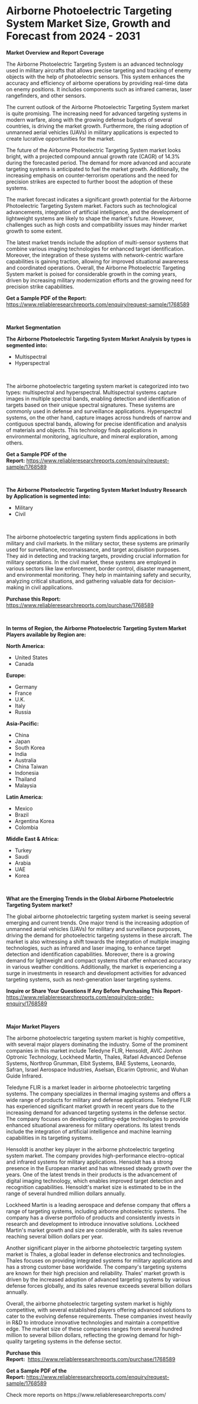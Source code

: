 <p><h1>Airborne Photoelectric Targeting System Market Size, Growth and Forecast from 2024 - 2031</h1></p><p><strong>Market Overview and Report Coverage</strong></p>
<p><p>The Airborne Photoelectric Targeting System is an advanced technology used in military aircrafts that allows precise targeting and tracking of enemy objects with the help of photoelectric sensors. This system enhances the accuracy and efficiency of airborne operations by providing real-time data on enemy positions. It includes components such as infrared cameras, laser rangefinders, and other sensors.</p><p>The current outlook of the Airborne Photoelectric Targeting System market is quite promising. The increasing need for advanced targeting systems in modern warfare, along with the growing defense budgets of several countries, is driving the market growth. Furthermore, the rising adoption of unmanned aerial vehicles (UAVs) in military applications is expected to create lucrative opportunities for the market.</p><p>The future of the Airborne Photoelectric Targeting System market looks bright, with a projected compound annual growth rate (CAGR) of 14.3% during the forecasted period. The demand for more advanced and accurate targeting systems is anticipated to fuel the market growth. Additionally, the increasing emphasis on counter-terrorism operations and the need for precision strikes are expected to further boost the adoption of these systems.</p><p>The market forecast indicates a significant growth potential for the Airborne Photoelectric Targeting System market. Factors such as technological advancements, integration of artificial intelligence, and the development of lightweight systems are likely to shape the market's future. However, challenges such as high costs and compatibility issues may hinder market growth to some extent.</p><p>The latest market trends include the adoption of multi-sensor systems that combine various imaging technologies for enhanced target identification. Moreover, the integration of these systems with network-centric warfare capabilities is gaining traction, allowing for improved situational awareness and coordinated operations. Overall, the Airborne Photoelectric Targeting System market is poised for considerable growth in the coming years, driven by increasing military modernization efforts and the growing need for precision strike capabilities.</p></p>
<p><strong>Get a Sample PDF of the Report:</strong> <a href="https://www.reliableresearchreports.com/enquiry/request-sample/1768589">https://www.reliableresearchreports.com/enquiry/request-sample/1768589</a></p>
<p>&nbsp;</p>
<p><strong>Market Segmentation</strong></p>
<p><strong>The Airborne Photoelectric Targeting System Market Analysis by types is segmented into:</strong></p>
<p><ul><li>Multispectral</li><li>Hyperspectral</li></ul></p>
<p>&nbsp;</p>
<p><p>The airborne photoelectric targeting system market is categorized into two types: multispectral and hyperspectral. Multispectral systems capture images in multiple spectral bands, enabling detection and identification of targets based on their unique spectral signatures. These systems are commonly used in defense and surveillance applications. Hyperspectral systems, on the other hand, capture images across hundreds of narrow and contiguous spectral bands, allowing for precise identification and analysis of materials and objects. This technology finds applications in environmental monitoring, agriculture, and mineral exploration, among others.</p></p>
<p><strong>Get a Sample PDF of the Report:</strong>&nbsp;<a href="https://www.reliableresearchreports.com/enquiry/request-sample/1768589">https://www.reliableresearchreports.com/enquiry/request-sample/1768589</a></p>
<p>&nbsp;</p>
<p><strong>The Airborne Photoelectric Targeting System Market Industry Research by Application is segmented into:</strong></p>
<p><ul><li>Military</li><li>Civil</li></ul></p>
<p>&nbsp;</p>
<p><p>The airborne photoelectric targeting system finds applications in both military and civil markets. In the military sector, these systems are primarily used for surveillance, reconnaissance, and target acquisition purposes. They aid in detecting and tracking targets, providing crucial information for military operations. In the civil market, these systems are employed in various sectors like law enforcement, border control, disaster management, and environmental monitoring. They help in maintaining safety and security, analyzing critical situations, and gathering valuable data for decision-making in civil applications.</p></p>
<p><strong>Purchase this Report:</strong>&nbsp; <a href="https://www.reliableresearchreports.com/purchase/1768589">https://www.reliableresearchreports.com/purchase/1768589</a></p>
<p>&nbsp;</p>
<p><strong>In terms of Region, the Airborne Photoelectric Targeting System Market Players available by Region are:</strong></p>
<p>
    <p> <strong> North America: </strong>
        <ul>
            <li>United States</li>
            <li>Canada</li>
        </ul>
        </p> 
    <p> <strong> Europe: </strong>
        <ul>
            <li>Germany</li>
            <li>France</li>
            <li>U.K.</li>
            <li>Italy</li>
            <li>Russia</li>
        </ul>
        </p> 
    <p> <strong> Asia-Pacific: </strong>
        <ul>
            <li>China</li>
            <li>Japan</li>
            <li>South Korea</li>
            <li>India</li>
            <li>Australia</li>
            <li>China Taiwan</li>
            <li>Indonesia</li>
            <li>Thailand</li>
            <li>Malaysia</li>
        </ul>
        </p> 
    <p> <strong> Latin America: </strong>
        <ul>
            <li>Mexico</li>
            <li>Brazil</li>
            <li>Argentina Korea</li>
            <li>Colombia</li>
        </ul>
        </p> 
    <p> <strong> Middle East & Africa: </strong>
        <ul>
            <li>Turkey</li>
            <li>Saudi</li>
            <li>Arabia</li>
            <li>UAE</li>
            <li>Korea</li>
        </ul>
    </p>
    </p>
<p>&nbsp;</p>
<p><strong>What are the Emerging Trends in the Global Airborne Photoelectric Targeting System market?</strong></p>
<p><p>The global airborne photoelectric targeting system market is seeing several emerging and current trends. One major trend is the increasing adoption of unmanned aerial vehicles (UAVs) for military and surveillance purposes, driving the demand for photoelectric targeting systems in these aircraft. The market is also witnessing a shift towards the integration of multiple imaging technologies, such as infrared and laser imaging, to enhance target detection and identification capabilities. Moreover, there is a growing demand for lightweight and compact systems that offer enhanced accuracy in various weather conditions. Additionally, the market is experiencing a surge in investments in research and development activities for advanced targeting systems, such as next-generation laser targeting systems.</p></p>
<p><strong>Inquire or Share Your Questions If Any Before Purchasing This Report</strong>- <a href="https://www.reliableresearchreports.com/enquiry/pre-order-enquiry/1768589">https://www.reliableresearchreports.com/enquiry/pre-order-enquiry/1768589</a></p>
<p>&nbsp;</p>
<p><strong>Major Market Players</strong></p>
<p><p>The airborne photoelectric targeting system market is highly competitive, with several major players dominating the industry. Some of the prominent companies in this market include Teledyne FLIR, Hensoldt, AVIC Jonhon Optronic Technology, Lockheed Martin, Thales, Rafael Advanced Defense Systems, Northrop Grumman, Elbit Systems, BAE Systems, Leonardo, Safran, Israel Aerospace Industries, Aselsan, Elcarim Optronic, and Wuhan Guide Infrared.</p><p>Teledyne FLIR is a market leader in airborne photoelectric targeting systems. The company specializes in thermal imaging systems and offers a wide range of products for military and defense applications. Teledyne FLIR has experienced significant market growth in recent years due to the increasing demand for advanced targeting systems in the defense sector. The company focuses on developing cutting-edge technologies to provide enhanced situational awareness for military operations. Its latest trends include the integration of artificial intelligence and machine learning capabilities in its targeting systems.</p><p>Hensoldt is another key player in the airborne photoelectric targeting system market. The company provides high-performance electro-optical and infrared systems for military applications. Hensoldt has a strong presence in the European market and has witnessed steady growth over the years. One of the latest trends in their products is the advancement of digital imaging technology, which enables improved target detection and recognition capabilities. Hensoldt's market size is estimated to be in the range of several hundred million dollars annually.</p><p>Lockheed Martin is a leading aerospace and defense company that offers a range of targeting systems, including airborne photoelectric systems. The company has a diverse portfolio of products and consistently invests in research and development to introduce innovative solutions. Lockheed Martin's market growth and size are considerable, with its sales revenue reaching several billion dollars per year.</p><p>Another significant player in the airborne photoelectric targeting system market is Thales, a global leader in defense electronics and technologies. Thales focuses on providing integrated systems for military applications and has a strong customer base worldwide. The company's targeting systems are known for their high precision and reliability. Thales' market growth is driven by the increased adoption of advanced targeting systems by various defense forces globally, and its sales revenue exceeds several billion dollars annually.</p><p>Overall, the airborne photoelectric targeting system market is highly competitive, with several established players offering advanced solutions to cater to the evolving defense requirements. These companies invest heavily in R&D to introduce innovative technologies and maintain a competitive edge. The market size of these companies ranges from several hundred million to several billion dollars, reflecting the growing demand for high-quality targeting systems in the defense sector.</p></p>
<p><strong>Purchase this Report:</strong>&nbsp;&nbsp;<a href="https://www.reliableresearchreports.com/purchase/1768589">https://www.reliableresearchreports.com/purchase/1768589</a></p>
<p></p>
<p><strong>Get a Sample PDF of the Report:</strong>&nbsp;<a href="https://www.reliableresearchreports.com/enquiry/request-sample/1768589">https://www.reliableresearchreports.com/enquiry/request-sample/1768589</a></p>
<p>Check more reports on https://www.reliableresearchreports.com/</p>